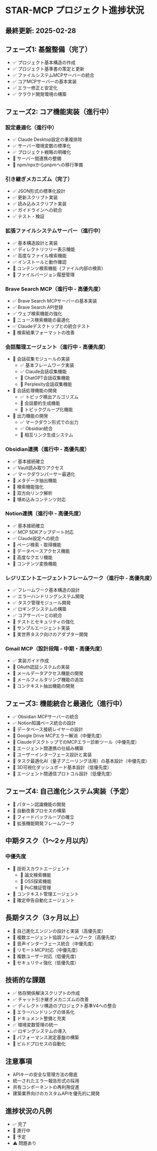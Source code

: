 # STAR-MCP プロジェクト進捗状況

## 最終更新: 2025-02-28

## フェーズ1: 基盤整備（完了）
- ✅ プロジェクト基本構造の作成
- ✅ プロジェクト基準書の策定と更新
- ✅ ファイルシステムMCPサーバーの統合
- ✅ コアMCPサーバーの基本実装
- ✅ エラー修正と安定化
- ✅ クラウド開発環境の構築

## フェーズ2: コア機能実装（進行中）

### 設定最適化（進行中）
- ✅ Claude Desktop設定の重複排除
- ✅ サーバー環境変数の標準化
- ✅ プロジェクト戦略の明確化
- 🔄 サーバー間連携の整備
- 🔄 npm/npxからpnpmへの移行準備

### 引き継ぎメカニズム（完了）
- ✅ JSON形式の標準化設計
- ✅ 更新スクリプト実装
- ✅ 読み込みスクリプト実装
- ✅ ガイドラインへの統合
- ✅ テスト・検証

### 拡張ファイルシステムサーバー（進行中）
- ✅ 基本構造設計と実装
- ✅ ディレクトリツリー表示機能
- ✅ 高度なファイル検索機能
- ✅ インストールと動作確認
- 🔄 コンテンツ検索機能（ファイル内部の検索）
- 📅 ファイルバージョン履歴管理

### Brave Search MCP（進行中 - 高優先度）
- ✅ Brave Search MCPサーバーの基本実装
- ✅ Brave Search API登録
- ✅ ウェブ検索機能の強化
- 🔄 ニュース検索機能の最適化
- ✅ Claudeデスクトップとの統合テスト
- 🔄 検索結果フォーマットの改善

### 会話整理エージェント（進行中 - 高優先度）
- 🔄 会話収集モジュールの実装
  - ✅ 基本フレームワーク実装
  - ✅ Claude会話収集機能
  - 🔄 ChatGPT会話収集機能
  - 📅 Perplexity会話収集機能
- 🔄 会話処理機能の開発
  - ✅ トピック検出アルゴリズム
  - 🔄 会話要約生成機能
  - 📅 トピックグループ化機能
- 🔄 出力機能の開発
  - ✅ マークダウン形式での出力
  - ✅ Obsidian統合
  - 📅 相互リンク生成システム

### Obsidian連携（進行中 - 高優先度）
- ✅ 基本接続確立
- ✅ Vault読み取りアクセス
- ✅ マークダウンパーサー最適化
- 🔄 メタデータ抽出機能
- 🔄 検索機能強化
- 📅 双方向リンク解析
- 📅 埋め込みコンテンツ対応

### Notion連携（進行中 - 高優先度）
- ✅ 基本接続確立
- ✅ MCP SDKアップデート対応
- ✅ Claude設定への統合
- 🔄 ページ検索・取得機能
- 🔄 データベースアクセス機能
- 📅 高度なクエリ機能
- 📅 コンテンツ変換機能

### レジリエントエージェントフレームワーク（進行中 - 高優先度）
- ✅ フレームワーク基本構造の設計
- ✅ エラーハンドリングシステム開発
- ✅ タスク管理モジュール開発
- ✅ ロギングシステムの構築
- ✅ コアサーバーとの統合
- 🔄 テストとセキュリティの強化
- 🔄 サンプルエージェント実装
- 📅 実世界タスク向けのアダプター開発

### Gmail MCP（設計段階 - 中期・高優先度）
- ✅ 実装ガイド作成
- 🔄 OAuth認証システムの実装
- 📅 メールデータアクセス機能の開発
- 📅 メールフィルタリング機能の追加
- 📅 コンテキスト抽出機能の開発

## フェーズ3: 機能統合と最適化（進行中）
- ✅ Obsidian MCPサーバーの統合
- ✅ Notion知識ベース統合の設計
- 🔄 データベース接続レイヤーの設計
- 🔄 Google Drive MCPエラー解消（中優先度）
- 🔄 ClaudeデスクトップでのMCPエラー診断ツール（中優先度）
- 📅 エージェント間連携の仕組み構築
- 📅 ユーザーインターフェース設計と実装
- 📅 タスク最適化AI（量子アニーリング活用）の基本設計（中優先度）
- 📅 3D可視化ダッシュボード基本設計（低優先度）
- 📅 エージェント間通信プロトコル設計（低優先度）

## フェーズ4: 自己進化システム実装（予定）
- 📅 パターン認識機能の開発
- 📅 自動改善プロセスの構築
- 📅 フィードバックループの確立
- 📅 拡張機能開発フレームワーク

## 中期タスク（1〜2ヶ月以内）
### 中優先度
- 📅 技術スカウトエージェント
  - 📅 論文検索機能
  - 📅 OSS探索機能
  - 📅 PoC検証管理
- 📅 コンテキスト管理エージェント
- 📅 確定申告自動化エージェント

## 長期タスク（3ヶ月以上）
- 📅 自己進化エンジンの設計と実装（高優先度）
- 📅 複数エージェント協調フレームワーク（高優先度）
- 📅 音声インターフェース統合（中優先度）
- 📅 リモートMCP対応（中優先度）
- 📅 複数ユーザー対応（低優先度）
- 📅 セキュリティ強化（低優先度）

## 技術的な課題
- ✅ 依存関係解決スクリプトの作成
- ✅ チャット引き継ぎメカニズムの改善
- ✅ ディレクトリ構造のプロジェクト基準V4への整合
- 🔄 エラーハンドリングの体系化
- 🔄 ドキュメント整備と充実
- ✅ 環境変数管理の統一
- ✅ ロギングシステムの導入
- 📅 パフォーマンス測定基盤の構築
- 📅 ビルドプロセスの自動化

## 注意事項
- APIキーの安全な管理方法の徹底
- 統一されたエラー報告形式の採用
- 共有コンポーネントの再利用促進
- 建築業界向けのカスタムAPIを優先的に開発

## 進捗状況の凡例
- ✅ 完了
- 🔄 進行中
- 📅 予定
- ⚠️ 問題あり
